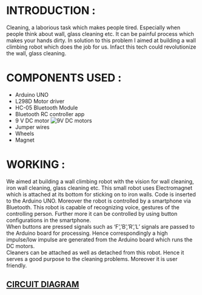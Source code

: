  
 	 

 
# INTRODUCTION :
Cleaning, a laborious task which makes people tired. Especially when people think about wall, glass cleaning etc. It can be painful process which makes your hands dirty. In solution to this problem I aimed at building a wall climbing robot which does the job for us. Infact this tech could revolutionize the wall, glass cleaning.
 	 
# COMPONENTS USED :
* Arduino UNO  
* L298D Motor driver 
* HC-05 Bluetooth Module 
* Bluetooth RC controller app 
* 9 V DC motor ![9V DC motors](https://github.com/Godson-Thomas/Metal_Climber_Bot/blob/master/Metal_Climber_bot/DC_motor.jpg) 
* Jumper wires 
* Wheels 
* Magnet

# WORKING :
We aimed at building a wall climbing robot with the vision  for  wall cleaning, iron wall cleaning, glass cleaning etc. This small robot uses Electromagnet which is attached at its bottom for sticking on to iron walls. Code is inserted to the Arduino UNO. 
Moreover  the robot is controlled by a smartphone via  Bluetooth. This robot is capable of recognizing voice, gestures of the controlling person. 
Further more it can be controlled by using button configurations in the smartphone.</br>
When buttons are pressed signals such as ‘F’,’B’,’R’,’L’ signals are passed to the Arduino board for processing. Hence correspondingly a high impulse/low impulse are generated from the Arduino board which runs the DC motors.</br> 
Cleaners can be attached as well as detached from this robot. Hence it serves a good purpose to the cleaning problems. Moreover it is user friendly. 

 
 
## [CIRCUIT DIAGRAM](https://github.com/Godson-Thomas/Metal_Climber_Bot/blob/master/Metal_Climber_bot/Circuit%20Diagram.jpg) 

 

         
